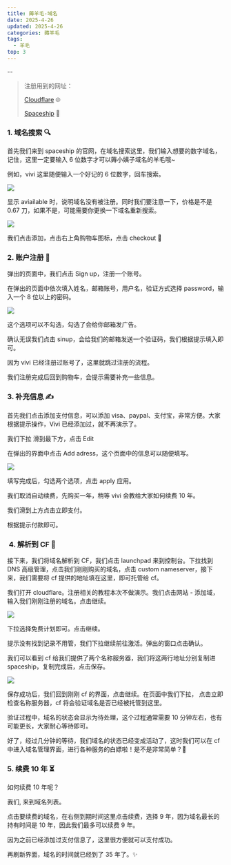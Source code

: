 ```yaml
---
title: 薅羊毛-域名
date: 2025-4-26
updated: 2025-4-26
categories: 薅羊毛
tags:
  - 羊毛
top: 3
---
```



--

> 注册用到的网址：
>
> [Cloudflare](https://dash.cloudflare.com) 🌐
>
> [Spaceship](https://www.spaceship.com/) 🚀

### 1. 域名搜索 🔍

首先我们来到 spaceship 的官网，在域名搜索这里，我们输入想要的数字域名，记住，这里一定要输入 6 位数字才可以薅小姨子域名的羊毛哦~

例如，vivi 这里随便输入一个好记的 6 位数字，回车搜索。

[![](https://pic.budongkeji.cc/i/2025/02/13/zh3kcp.webp)](https://pic.budongkeji.cc/i/2025/02/13/zh3kcp.webp)

显示 aviailable 时，说明域名没有被注册。同时我们要注意一下，价格是不是 0.67 刀，如果不是，可能需要你更换一下域名重新搜索。

![](https://pic.budongkeji.cc/i/2025/02/13/zhefdr.webp)

我们点击添加，点击右上角购物车图标，点击 checkout 🛒

### 2. 账户注册 📝

弹出的页面中，我们点击 Sign up，注册一个账号。

在弹出的页面中依次填入姓名，邮箱账号，用户名，验证方式选择 password，输入一个 8 位以上的密码。

![](https://pic.budongkeji.cc/i/2025/02/13/zihhvg.webp)

这个选项可以不勾选，勾选了会给你邮箱发广告。

确认无误我们点击 sinup，会给我们的邮箱发送一个验证码，我们根据提示填入即可。

因为 vivi 已经注册过账号了，这里就跳过注册的流程。

我们注册完成后回到购物车，会提示需要补充一些信息。

### 3. 补充信息 ✍️

首先我们点击添加支付信息，可以添加 visa、paypal、支付宝，非常方便。大家根据提示操作，Vivi 已经添加过，就不再演示了。

我们下拉 滑到最下方，点击 Edit

在弹出的界面中点击 Add adress，这个页面中的信息可以随便填写。

![](https://pic.budongkeji.cc/i/2025/02/13/zjqcs2.webp)

填写完成后，勾选两个选项，点击 apply 应用。

我们取消自动续费，先购买一年，稍等 vivi 会教给大家如何续费 10 年。

我们滑到上方点击立即支付。

根据提示付款即可。

###  4. 解析到 CF 🔄

接下来，我们将域名解析到 CF，我们点击 launchpad 来到控制台。下拉找到 DNS 高级管理，点击我们刚刚购买的域名，点击 custom nameserver，接下来，我们需要将 cf 提供的地址填在这里，即可托管给 cf。

我们打开 cloudflare。注册相关的教程本次不做演示。我们点击网站 - 添加域，输入我们刚刚注册的域名。点击继续。

![](https://pic.budongkeji.cc/i/2025/02/13/zkt0gr.webp)

下拉选择免费计划即可。点击继续。

提示没有找到记录不用管，我们下拉继续前往激活。弹出的窗口点击确认。

我们可以看到 cf 给我们提供了两个名称服务器，我们将这两行地址分别复制进 spaceship，复制完成后，点击保存。

![](https://pic.budongkeji.cc/i/2025/02/13/zljfsv.webp)

保存成功后，我们回到刚刚 cf 的界面，点击继续。在页面中我们下拉， 点击立即检查名称服务器，cf 将会验证域名是否已经被托管到这里。

验证过程中，域名的状态会显示为待处理，这个过程通常需要 10 分钟左右，也有可能更长，大家耐心等待即可。

好了，经过几分钟的等待，我们域名的状态已经变成活动了，这时我们可以在 cf 中进入域名管理界面，进行各种服务的白嫖啦！是不是非常简单？🎉

### 5. 续费 10 年 ⏳

如何续费 10 年呢？

我们, 来到域名列表。

点击要续费的域名，在右侧到期时间这里点击续费，选择 9 年，因为域名最长的持有时间是 10 年，因此我们最多可以续费 9 年。

因为之前已经添加过支付信息了，这里很方便就可以支付成功。

再刷新界面，域名的时间就已经到了 35 年了。✨

